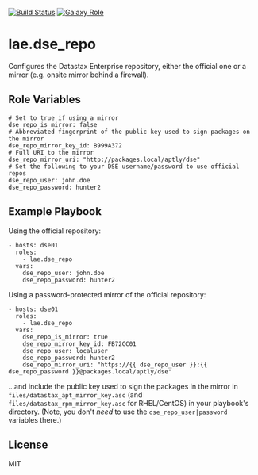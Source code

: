 [![Build Status](https://travis-ci.org/lae/ansible-role-dse_repo.svg?branch=master)](https://travis-ci.org/lae/ansible-role-dse_repo)
[![Galaxy Role](https://img.shields.io/badge/ansible--galaxy-dse_repo-blue.svg)](https://galaxy.ansible.com/lae/dse_repo/)

lae.dse_repo
=========

Configures the Datastax Enterprise repository, either the official one or a
mirror (e.g. onsite mirror behind a firewall).

Role Variables
--------------

    # Set to true if using a mirror
    dse_repo_is_mirror: false
    # Abbreviated fingerprint of the public key used to sign packages on the mirror
    dse_repo_mirror_key_id: B999A372
    # Full URI to the mirror
    dse_repo_mirror_uri: "http://packages.local/aptly/dse"
    # Set the following to your DSE username/password to use official repos
    dse_repo_user: john.doe
    dse_repo_password: hunter2

Example Playbook
----------------

Using the official repository:

    - hosts: dse01
      roles:
        - lae.dse_repo
      vars:
        dse_repo_user: john.doe
        dse_repo_password: hunter2

Using a password-protected mirror of the official repository:

    - hosts: dse01
      roles:
        - lae.dse_repo
      vars:
        dse_repo_is_mirror: true
        dse_repo_mirror_key_id: FB72CC01
        dse_repo_user: localuser
        dse_repo_password: hunter2
        dse_repo_mirror_uri: "https://{{ dse_repo_user }}:{{ dse_repo_password }}@packages.local/aptly/dse"

...and include the public key used to sign the packages in the mirror in
`files/datastax_apt_mirror_key.asc` (and `files/datastax_rpm_mirror_key.asc`
for RHEL/CentOS) in your playbook's directory. (Note, you don't *need* to use
the `dse_repo_user|password` variables there.)

License
-------

MIT
